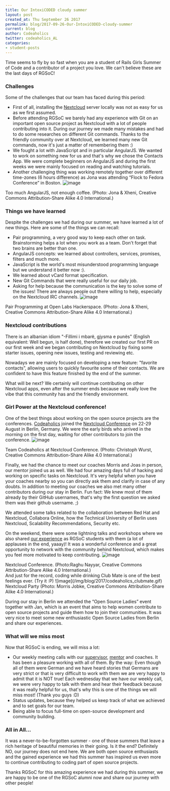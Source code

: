 ```yaml
---
title: Our IntoxiCODED cloudy summer
layout: post
created_at: Thu September 26 2017
permalink: blog/2017-09-26-Our-IntoxiCODED-cloudy-summer
current: blog
author: Codeaholics
twitter: codeaholics_AL
categories:
- student-posts
---
```


Time seems to fly by so fast when you are a student of Rails Girls Summer of Code and a contributor of a project you love. We can't believe these are the last days of RGSoC!

### __Challenges__

Some of the challenges that our team has faced during this period:

* First of all, installing the [Nextcloud](https://nextcloud.com/) server locally was not as easy for us as we first assumed.
* Before attending RGSoC we barely had any experience with Git on an important open source project as Nextcloud with a lot of people contributing into it. During our journey we made many mistakes and had to do some researches on different Git commands. Thanks to the friendly community over at Nextcloud, we learned many new Git commands, now it's just a matter of remembering them :)
* We fought a lot with JavaScript and in particular AngularJS. We wanted to work on something new for us and that's why we chose the Contacts App. We were complete beginners on AngularJS and during the first weeks we were mainly focused on reading and watching tutorials.
* Another challenging thing was working remotely together over different time-zones (6 hours difference) as Jona was attending “Flock to Fedora Conference” in Boston.
![image](/img/blog/2017/codeaholics_angularJS.jpg)
<div class="image-credits"> Too much AngularJS, not enough coffee. (Photo: Jona & Xheni, Creative Commons Attribution-Share Alike 4.0 International.)</div>

### __Things we have learned__

Despite the challenges we had during our summer, we have learned a lot of new things. Here are some of the things we can recall:

* Pair programming, a very good way to keep each other on task. Brainstorming helps a lot when you work as a team. Don't forget that two brains are better than one.
* AngularJS concepts: we learned about controllers, services, promises, filters and much more.
* JavaScript is the world's most misunderstood programming language but we understand it better now :).
* We learned about vCard format specification.
* New Git Commands that were really useful for our daily job.
* Asking for help because the communication is the key to solve some of the issues! There are always people out there willing to help, especially on the Nextcloud IRC channels.
![image](/img/blog/2017/codeaholics_pairprogramming.jpg)
<div class="image-credits"> Pair Programming at Open Labs Hackerspace. (Photo: Jona & Xheni, Creative Commons Attribution-Share Alike 4.0 International.)</div>


### __Nextcloud contributions__

There is an albanian idiom "-Fillimi i mbarë, gjysma e punës" (English equivalent: Well begun, is half done), therefore we created our first PR on our first week and we began contributing on Nextcloud by fixing some starter issues, opening new issues, testing and reviewing etc.

Nowadays we are mainly focused on developing a new feature: "favorite contacts”, allowing users to quickly favourite some of their contacts.  We are confident to have this feature finished by the end of the summer.

What will be next? We certainly will continue contributing on other Nextcloud apps, even after the summer ends because we really love the vibe that this community has and the friendly environment.


### __Girl Power at the Nextcloud conference!__

One of the best things about working on the open source projects are the conferences. [Codeaholics](https://twitter.com/codeaholics_AL) joined the [Nextcloud Conference](https://nextcloud.com/conf/) on 22-29 August in Berlin, Germany. We were the early birds who arrived in the morning on the first day, waiting for other contributors to join the conference.
![image](/img/blog/2017/codeaholics_nextcloud_conference.jpg)
<div class="image-credits">Team Codeaholics at Nextcloud Conference. (Photo: Christoph Wurst, Creative Commons Attribution-Share Alike 4.0 International.)</div>

Finally, we had the chance to meet our coaches Morris and Joas in person, our mentor joined us as well. We had four amazing days full of hacking and working on specific tasks on Nextcloud. It's very helpful when you have your coaches nearby so you can directly ask them and clarify in case of any doubts. In addition to meeting our coaches we also met many other contributors during our stay in Berlin. Fun fact: We knew most of them already by their GitHub usernames, that's why the first question we asked them was their github username. ;)

We attended some talks related to the collaboration between Red Hat and Nextcloud, Collabora Online, how the Technical University of Berlin uses Nextcloud, Scalability Recommendations, Security etc.

On the weekend, there were some lightning talks and workshops where we also shared [our experience](https://www.youtube.com/watch?v=OpMtsE_MICs) as RGSoC students with them (a lot of applauses in the end, yaaay)! It was a wonderful conference and a great opportunity to network with the community behind Nextcloud, which makes you feel more motivated to keep contributing.
![image](/img/blog/2017/codeaholics_nextcloudconference.jpg)
<div class="image-credits">Nextcloud Conference. (Photo:Raghu Nayyar, Creative Commons Attribution-Share Alike 4.0 International.)</div>
And just for the record, coding while drinking Club Mate is one of the best feelings ever. (Try it :P)
![image](/img/blog/2017/codeaholics_clubmate.gif)
<div class="image-credits"> Nextcloud Party (Photo: Morris Jobke, Creative Commons Attribution-Share Alike 4.0 International.)</div>

During our stay in Berlin we attended the “Open Source Ladies” event together with Jan, which is an event that aims to help women contribute to open source projects and guide them how to join their communities. It was very nice to meet some new enthusiastic Open Source Ladies from Berlin and share our experiences.


### __What will we miss most__

Now that RGSoC is ending, we will miss a lot:

* Our weekly meeting calls with our [supervisor](https://twitter.com/benediktdeicke), [mentor](https://twitter.com/jancborchardt)  and coaches. It has been a pleasure working with all of them. By the way: Even though all of them were German and we have heard stories that Germans are very strict or that is very difficult to work with them we are very happy to admit that it is NOT true! Each wednesday that we have our weekly call, we were very happy to talk with them and hear their feedback because it was really helpful for us, that's why this is one of the things we will miss most! (Thank you guys :D)
* Status updates, because they helped us keep track of what we achieved and to set goals for our team.
* Being able to focus full-time on open-source development and community building.


### __All in All...__

It was a never-to-be-forgotten summer - one of those summers that leave a rich heritage of beautiful memories in their going. Is it the end? Definitely NO, our journey does not end here. We are both open source enthusiasts and the gained experience we had this summer has inspired us even more to continue contributing to coding part of open source projects.

Thanks RGSoC for this amazing experience we had during this summer, we are happy to be one of the RGSoC alumni now and share our journey with other people!
